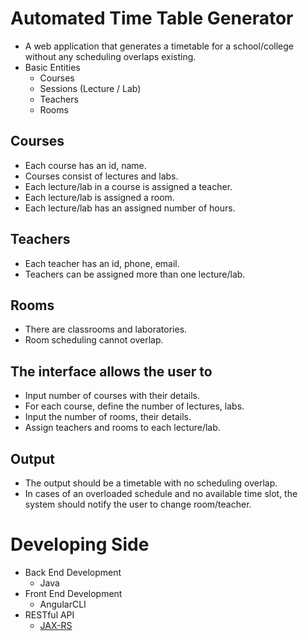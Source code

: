 # Automated Time Table Generator
 - A web application that generates a timetable for a school/college without any scheduling overlaps existing.
 - Basic Entities
	 - Courses
	 - Sessions (Lecture / Lab)
   	- Teachers
   	- Rooms
## Courses
- Each course has an id, name.
- Courses consist of lectures and labs.
- Each lecture/lab in a course is assigned a teacher.
- Each lecture/lab is assigned a room.
- Each lecture/lab has an assigned number of hours.
## Teachers
- Each teacher has an id, phone, email.
- Teachers can be assigned more than one lecture/lab.
## Rooms
- There are classrooms and laboratories.
- Room scheduling cannot overlap.
## The interface allows the user to
- Input number of courses with their details. 
- For each course, define the number of lectures, labs.
- Input the number of rooms, their details. 
- Assign teachers and rooms to each lecture/lab.
## Output
- The output should be a timetable with no scheduling overlap. 
- In cases of an overloaded schedule and no available time slot, the system should notify the user to change room/teacher.
# Developing Side
- Back End Development 
	- Java
- Front End Development
	- AngularCLI
- RESTful API
	- [JAX-RS](https://github.com/fares-elshazly/Automated-Time-Table-Generator-JAX-RS-API)
